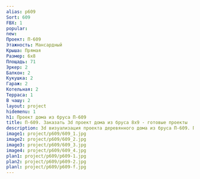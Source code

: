```yaml
---
alias: p609
Sort: 609
FBX: 1
popular: 
new: 
Проект: П-609
Этажность: Мансардный
Крыша: Прямая
Размер: 6х8
Площадь: 71
Эркер: 2
Балкон: 2
Кукушка: 2
Гараж: 2
Котельная: 2
Терраса: 1
В чашу: 2
layout: project
hidemenu: 1
h1: Проект дома из бруса П-609
title: П-609. Заказать 3d проект дома из бруса 8х9 - готовые проекты
description: 3d визуализация проекта деревянного дома из бруса П-609. Площадь 71 м2, размер 8х9. Вы можете внести любые изменения в проект.
image1: project/p609/609_1.jpg
image2: project/p609/609_2.jpg
image3: project/p609/609_3.jpg
image4: project/p609/609_4.jpg
plan1: project/p609/p609-1.jpg
plan2: project/p609/p609-2.jpg
planl: project/p609/p609-f.jpg
---
```

